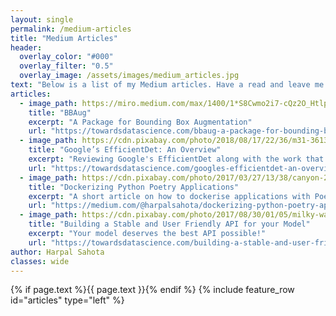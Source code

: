 ```yaml
---
layout: single
permalink: /medium-articles
title: "Medium Articles"
header:
  overlay_color: "#000"
  overlay_filter: "0.5"
  overlay_image: /assets/images/medium_articles.jpg
text: "Below is a list of my Medium articles. Have a read and leave me clap if you think it's any good"
articles:
  - image_path: https://miro.medium.com/max/1400/1*S8Cwmo2i7-cQz2O_HtlpfQ.png
    title: "BBAug"
    excerpt: "A Package for Bounding Box Augmentation"
    url: "https://towardsdatascience.com/bbaug-a-package-for-bounding-box-augmentation-in-pytorch-e9b9fbf1504b"
  - image_path: https://cdn.pixabay.com/photo/2018/08/17/22/36/m31-3613931_960_720.jpg
    title: "Google’s EfficientDet: An Overview"
    excerpt: "Reviewing Google's EfficientDet along with the work that lead to the development to this model"
    url: "https://towardsdatascience.com/googles-efficientdet-an-overview-8d010fa15860"
  - image_path: https://cdn.pixabay.com/photo/2017/03/27/13/38/canyon-2178786_960_720.jpg
    title: "Dockerizing Python Poetry Applications"
    excerpt: "A short article on how to dockerise applications with Poetry"
    url: "https://medium.com/@harpalsahota/dockerizing-python-poetry-applications-1aa3acb76287"
  - image_path: https://cdn.pixabay.com/photo/2017/08/30/01/05/milky-way-2695569_960_720.jpg
    title: "Building a Stable and User Friendly API for your Model"
    excerpt: "Your model deserves the best API possible!"
    url: "https://towardsdatascience.com/building-a-stable-and-user-friendly-api-for-your-model-ef4b2167934e"
author: Harpal Sahota
classes: wide
---
```

{% if page.text %}{{ page.text }}{% endif %}
{% include feature_row id="articles" type="left" %}
